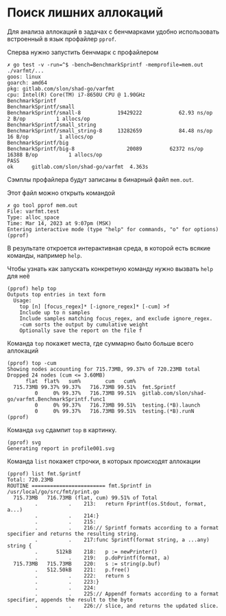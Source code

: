 # Поиск лишних аллокаций

Для анализа аллокаций в задачах с бенчмарками удобно использовать встроенный в язык профайлер `pprof`.

Сперва нужно запустить бенчмарк с профайлером
```
✗ go test -v -run=^$ -bench=BenchmarkSprintf -memprofile=mem.out ./varfmt/...
goos: linux
goarch: amd64
pkg: gitlab.com/slon/shad-go/varfmt
cpu: Intel(R) Core(TM) i7-8650U CPU @ 1.90GHz
BenchmarkSprintf
BenchmarkSprintf/small
BenchmarkSprintf/small-8         	19429222	        62.93 ns/op	       2 B/op	       1 allocs/op
BenchmarkSprintf/small_string
BenchmarkSprintf/small_string-8  	13282659	        84.48 ns/op	      16 B/op	       1 allocs/op
BenchmarkSprintf/big
BenchmarkSprintf/big-8           	   20089	     62372 ns/op	   16388 B/op	       1 allocs/op
PASS
ok  	gitlab.com/slon/shad-go/varfmt	4.363s
```

Сэмплы профайлера будут записаны в бинарный файл `mem.out`.

Этот файл можно открыть командой
```
✗ go tool pprof mem.out
File: varfmt.test
Type: alloc_space
Time: Mar 14, 2023 at 9:07pm (MSK)
Entering interactive mode (type "help" for commands, "o" for options)
(pprof)
```

В результате откроется интерактивная среда, в которой есть всякие команды, например `help`.

Чтобы узнать как запускать конкретную команду нужно вызвать `help` для неё
```
(pprof) help top
Outputs top entries in text form
  Usage:
    top [n] [focus_regex]* [-ignore_regex]* [-cum] >f
    Include up to n samples
    Include samples matching focus_regex, and exclude ignore_regex.
    -cum sorts the output by cumulative weight
    Optionally save the report on the file f
```

Команда `top` покажет места, где суммарно было больше всего аллокаций
```
(pprof) top -cum
Showing nodes accounting for 715.73MB, 99.37% of 720.23MB total
Dropped 24 nodes (cum <= 3.60MB)
      flat  flat%   sum%        cum   cum%
  715.73MB 99.37% 99.37%   716.73MB 99.51%  fmt.Sprintf
         0     0% 99.37%   716.73MB 99.51%  gitlab.com/slon/shad-go/varfmt.BenchmarkSprintf.func1
         0     0% 99.37%   716.73MB 99.51%  testing.(*B).launch
         0     0% 99.37%   716.73MB 99.51%  testing.(*B).runN
(pprof)
```

Команда `svg` сдампит `top` в картинку.

```
(pprof) svg
Generating report in profile001.svg
```

Команда `list` покажет строчки, в которых происходят аллокации
```
(pprof) list fmt.Sprintf
Total: 720.23MB
ROUTINE ======================== fmt.Sprintf in /usr/local/go/src/fmt/print.go
  715.73MB   716.73MB (flat, cum) 99.51% of Total
         .          .    213:	return Fprintf(os.Stdout, format, a...)
         .          .    214:}
         .          .    215:
         .          .    216:// Sprintf formats according to a format specifier and returns the resulting string.
         .          .    217:func Sprintf(format string, a ...any) string {
         .      512kB    218:	p := newPrinter()
         .          .    219:	p.doPrintf(format, a)
  715.73MB   715.73MB    220:	s := string(p.buf)
         .   512.50kB    221:	p.free()
         .          .    222:	return s
         .          .    223:}
         .          .    224:
         .          .    225:// Appendf formats according to a format specifier, appends the result to the byte
         .          .    226:// slice, and returns the updated slice.
```
